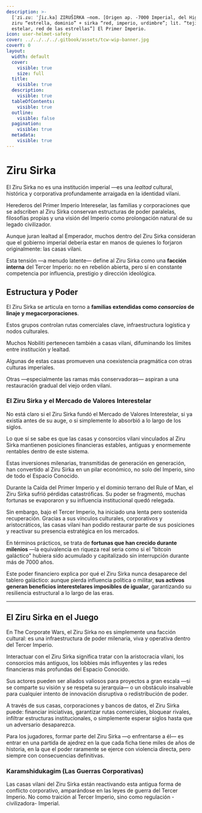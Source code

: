 ```yaml
---
description: >-
  [ˈzi.ɾuː ˈʃiɾ.ka] ZIRUŠIRKA –nom. [Origen ap. -7000 Imperial, del High Vilani
  ziru “estrella, dominio” + sirka “red, imperio, urdimbre”; lit. “tejido
  estelar, red de las estrellas”] El Primer Imperio.
icon: user-helmet-safety
cover: ../../../../.gitbook/assets/tcw-wip-banner.jpg
coverY: 0
layout:
  width: default
  cover:
    visible: true
    size: full
  title:
    visible: true
  description:
    visible: true
  tableOfContents:
    visible: true
  outline:
    visible: false
  pagination:
    visible: true
  metadata:
    visible: true
---
```


# Ziru Sirka

El Ziru Sirka no es una institución imperial —es una _lealtad_ cultural, histórica y corporativa profundamente arraigada en la identidad vilani.

Herederos del Primer Imperio Intereselar, las familias y corporaciones que se adscriben al Ziru Sirka conservan estructuras de poder paralelas, filosofías propias y una visión del Imperio como prolongación natural de su legado civilizador.

Aunque juran lealtad al Emperador, muchos dentro del Ziru Sirka consideran que el gobierno imperial debería estar en manos de quienes lo forjaron originalmente: las casas vilani.

Esta tensión —a menudo latente— define al Ziru Sirka como una **facción interna** del Tercer Imperio: no en rebelión abierta, pero sí en constante competencia por influencia, prestigio y dirección ideológica.

## Estructura y Poder

El Ziru Sirka se articula en torno a **familias extendidas como _consorcios_ de linaje y megacorporaciones**.

Estos grupos controlan rutas comerciales clave, infraestructura logística y nodos culturales.

Muchos Nobiliti pertenecen también a casas vilani, difuminando los límites entre institución y lealtad.

Algunas de estas casas promueven una coexistencia pragmática con otras culturas imperiales.

Otras —especialmente las ramas más conservadoras— aspiran a una restauración gradual del viejo orden vilani.

### El Ziru Sirka y el Mercado de Valores Interestelar

No está claro si el Ziru Sirka fundó el Mercado de Valores Interestelar, si ya existía antes de su auge, o si simplemente lo absorbió a lo largo de los siglos.

Lo que sí se sabe es que las casas y consorcios vilani vinculados al Ziru Sirka mantienen posiciones financieras estables, antiguas y enormemente rentables dentro de este sistema.

Estas inversiones milenarias, transmitidas de generación en generación, han convertido al Ziru Sirka en un pilar económico, no solo del Imperio, sino de todo el Espacio Conocido.

Durante la Caída del Primer Imperio y el dominio terrano del Rule of Man, el Ziru Sirka sufrió pérdidas catastróficas. Su poder se fragmentó, muchas fortunas se evaporaron y su influencia institucional quedó relegada.

Sin embargo, bajo el Tercer Imperio, ha iniciado una lenta pero sostenida recuperación. Gracias a sus vínculos culturales, corporativos y aristocráticos, las casas vilani han podido restaurar parte de sus posiciones y reactivar su presencia estratégica en los mercados.

En términos prácticos, se trata de **fortunas que han crecido durante milenios** —la equivalencia en riqueza real seria como si el "bitcoin galáctico" hubiera sido acumulado y capitalizado sin interrupción durante más de 7000 años.

Este poder financiero explica por qué el Ziru Sirka nunca desaparece del tablero galáctico: aunque pierda influencia política o militar, **sus activos generan beneficios interestelares imposibles de igualar**, garantizando su resiliencia estructural a lo largo de las eras.

***

## El Ziru Sirka en el Juego

En The Corporate Wars, el Ziru Sirka no es simplemente una facción cultural: es una infraestructura de poder milenaria, viva y operativa dentro del Tercer Imperio.

Interactuar con el Ziru Sirka significa tratar con la aristocracia vilani, los consorcios más antiguos, los lobbies más influyentes y las redes financieras más profundas del Espacio Conocido.

Sus actores pueden ser aliados valiosos para proyectos a gran escala —si se comparte su visión y se respeta su jerarquía— o un obstáculo insalvable para cualquier intento de innovación disruptiva o redistribución de poder.

A través de sus casas, corporaciones y bancos de datos, el Ziru Sirka puede: financiar iniciativas, garantizar rutas comerciales, bloquear rivales, infiltrar estructuras institucionales, o simplemente esperar siglos hasta que un adversario desaparezca.

Para los jugadores, formar parte del Ziru Sirka —o enfrentarse a él— es entrar en una partida de ajedrez en la que cada ficha tiene miles de años de historia, en la que el poder raramente se ejerce con violencia directa, pero siempre con consecuencias definitivas.

### Karamshidukagim (Las Guerras Corporativas)
Las casas vilani del Ziru Sirka están reactivando esta antigua forma de conflicto corporativo, amparándose en las leyes de guerra del Tercer Imperio.
No como traición al Tercer Imperio, sino como regulación -civilizadora- Imperial.